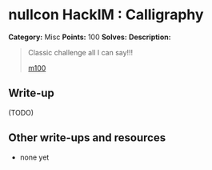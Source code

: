 # nullcon HackIM : Calligraphy

**Category:** Misc
**Points:** 100
**Solves:** 
**Description:**

> Classic challenge all I can say!!!
> 
> 
> [m100](./m100)


## Write-up

(TODO)

## Other write-ups and resources

* none yet
